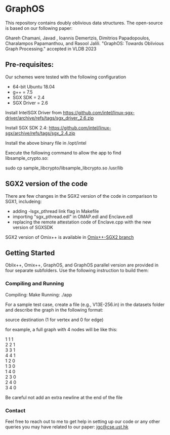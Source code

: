 # GraphOS
This repository contains doubly oblivious data structures. The open-source is based on our following paper:

Ghareh Chamani, Javad , Ioannis Demertzis, Dimitrios Papadopoulos, Charalampos Papamanthou, and Rasool Jalili. "GraphOS: Towards Oblivious Graph Processing." accepted in VLDB 2023


## Pre-requisites: ###
Our schemes were tested with the following configuration
- 64-bit Ubuntu 18.04
- g++ = 7.5
- SGX SDK = 2.4
- SGX Driver = 2.6

Install IntelSGX Driver from https://github.com/intel/linux-sgx-driver/archive/refs/tags/sgx_driver_2.6.zip

Install SGX SDK 2.4: https://github.com/intel/linux-sgx/archive/refs/tags/sgx_2.4.zip

Install the above binary file in /opt/intel

Execute the following command to allow the app to find libsample_crypto.so:

sudo cp sample_libcrypto/libsample_libcrypto.so /usr/lib

## SGX2 version of the code ###
There are few changes in the SGX2 version of the code in comparison to SGX1, includeing:

- adding -lsgx_pthread link flag in Makefile
- importing "sgx_pthread.edl" in OMAP.edl and Enclave.edl
- replacing the remote attestation code of Enclave.cpp with the new version of SGXSDK

SGX2 version of Omix++ is available in [Omix++-SGX2 branch](https://github.com/jgharehchamani/graphos/tree/Omix%2B%2B-SGX2)

## Getting Started ###
Oblix++, Omix++, GraphOS, and GraphOS parallel version are provided in four separate subfolders. Use the following instruction to build them:


### Compiling and Running


Compiling:
Make
Running:
./app

For a sample test case, create a file (e.g., V13E-256.in) in the datasets folder and describe the graph in the following format:

source  destination  (1 for vertex and 0 for edge)

for example, a full graph with 4 nodes will be like this:

1 1 1\
2 2 1\
3 3 1\
4 4 1\
1 2 0\
1 3 0\
1 4 0\
2 3 0\
2 4 0\
3 4 0

Be careful not add an extra newline at the end of the file



### Contact ###
Feel free to reach out to me to get help in setting up our code or any other queries you may have related to our paper: jgc@cse.ust.hk
